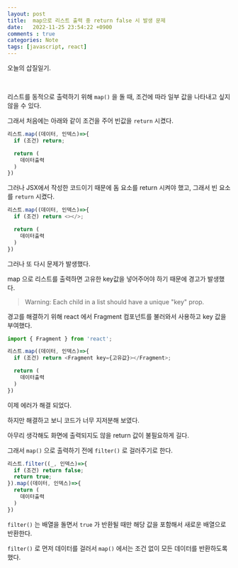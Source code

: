 ```yaml
---
layout: post
title:  map으로 리스트 출력 중 return false 시 발생 문제
date:   2022-11-25 23:54:22 +0900
comments : true
categories: Note
tags: [javascript, react]
---
```


오늘의 삽질일기.

<br>

리스트를 동적으로 출력하기 위해 `map()` 을 돌 때, 조건에 따라 일부 값을 나타내고 싶지 않을 수 있다.

그래서 처음에는 아래와 같이 조건을 주어 빈값을 `return` 시켰다.

```javascript
리스트.map((데이터, 인덱스)=>{
  if (조건) return;

  return (
    데이터출력
  )
})
```

그러나 JSX에서 작성한 코드이기 때문에 돔 요소를 return 시켜야 했고, 그래서 빈 요소를 `return` 시켰다.

```javascript
리스트.map((데이터, 인덱스)=>{
  if (조건) return <></>;

  return (
    데이터출력
  )
})
```

그러나 또 다시 문제가 발생했다.

map 으로 리스트를 출력하면 고유한 key값을 넣어주어야 하기 때문에 경고가 발생했다.

> Warning: Each child in a list should have a unique "key" prop.

경고를 해결하기 위해 react 에서 Fragment 컴포넌트를 불러와서 사용하고 key 값을 부여했다.

```javascript
import { Fragment } from 'react';

리스트.map((데이터, 인덱스)=>{
  if (조건) return <Fragment key={고유값}></Fragment>;

  return (
    데이터출력
  )
})
```

이제 에러가 해결 되었다.

하지만 해결하고 보니 코드가 너무 지저분해 보였다.

아무리 생각해도 화면에 출력되지도 않을 return 값이 불필요하게 길다.

그래서 `map()` 으로 출력하기 전에 `filter()` 로 걸러주기로 한다.

```javascript
리스트.filter((_, 인덱스)=>{
  if (조건) return false;
  return true;
}).map((데이터, 인덱스)=>{
  return (
    데이터출력
  )
})
```

`filter()` 는 배열을 돌면서 `true` 가 반환될 때만 해당 값을 포함해서 새로운 배열으로 반환한다.

`filter()` 로 먼저 데이터를 걸러서 `map()` 에서는 조건 없이 모든 데이터를 반환하도록 했다.

<br>
